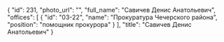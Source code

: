 {
    "id": 231,
    "photo_url": "",
    "full_name": "Савичев Денис Анатольевич",
    "offices": [
        {
            "id": "03-22",
            "name": "Прокуратура Чечерского района",
            "position": "помощник прокурора"
        }
    ],
    "title": "Савичев Денис Анатольевич"
}